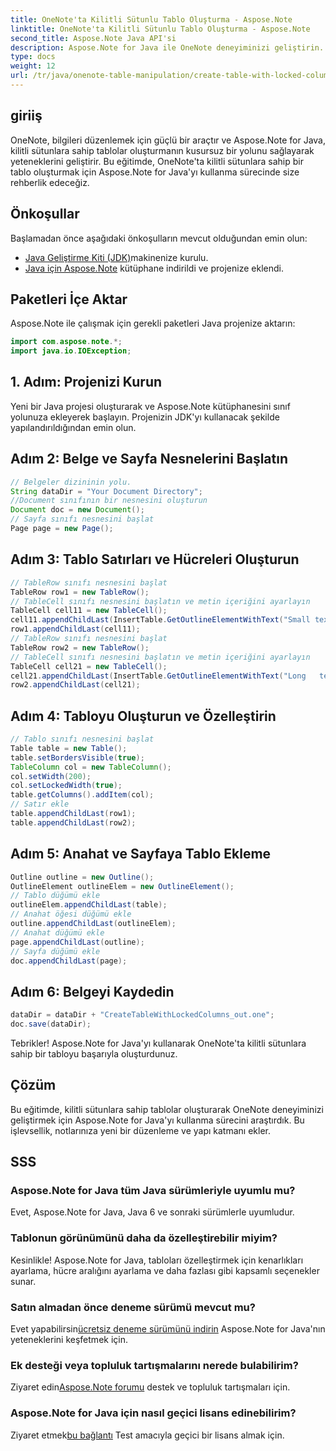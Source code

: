 ```yaml
---
title: OneNote'ta Kilitli Sütunlu Tablo Oluşturma - Aspose.Note
linktitle: OneNote'ta Kilitli Sütunlu Tablo Oluşturma - Aspose.Note
second_title: Aspose.Note Java API'si
description: Aspose.Note for Java ile OneNote deneyiminizi geliştirin. Adım adım kılavuzu kullanarak kilitli sütunlara sahip tablolar oluşturmayı öğrenin. Şimdi ücretsiz deneme sürümünü indirin!
type: docs
weight: 12
url: /tr/java/onenote-table-manipulation/create-table-with-locked-columns/
---
```

## giriiş
OneNote, bilgileri düzenlemek için güçlü bir araçtır ve Aspose.Note for Java, kilitli sütunlara sahip tablolar oluşturmanın kusursuz bir yolunu sağlayarak yeteneklerini geliştirir. Bu eğitimde, OneNote'ta kilitli sütunlara sahip bir tablo oluşturmak için Aspose.Note for Java'yı kullanma sürecinde size rehberlik edeceğiz.
## Önkoşullar
Başlamadan önce aşağıdaki önkoşulların mevcut olduğundan emin olun:
- [Java Geliştirme Kiti (JDK)](https://www.oracle.com/java/technologies/javase-downloads.html)makinenize kurulu.
- [Java için Aspose.Note](https://downloads.aspose.com/note/java) kütüphane indirildi ve projenize eklendi.
## Paketleri İçe Aktar
Aspose.Note ile çalışmak için gerekli paketleri Java projenize aktarın:
```java
import com.aspose.note.*;
import java.io.IOException;
```
## 1. Adım: Projenizi Kurun
Yeni bir Java projesi oluşturarak ve Aspose.Note kütüphanesini sınıf yolunuza ekleyerek başlayın. Projenizin JDK'yı kullanacak şekilde yapılandırıldığından emin olun.
## Adım 2: Belge ve Sayfa Nesnelerini Başlatın
```java
// Belgeler dizininin yolu.
String dataDir = "Your Document Directory";
//Document sınıfının bir nesnesini oluşturun
Document doc = new Document();
// Sayfa sınıfı nesnesini başlat
Page page = new Page();
```
## Adım 3: Tablo Satırları ve Hücreleri Oluşturun
```java
// TableRow sınıfı nesnesini başlat
TableRow row1 = new TableRow();
// TableCell sınıfı nesnesini başlatın ve metin içeriğini ayarlayın
TableCell cell11 = new TableCell();
cell11.appendChildLast(InsertTable.GetOutlineElementWithText("Small text"));
row1.appendChildLast(cell11);
// TableRow sınıfı nesnesini başlat
TableRow row2 = new TableRow();
// TableCell sınıfı nesnesini başlatın ve metin içeriğini ayarlayın
TableCell cell21 = new TableCell();
cell21.appendChildLast(InsertTable.GetOutlineElementWithText("Long   text    with    several   words and    spaces."));
row2.appendChildLast(cell21);
```
## Adım 4: Tabloyu Oluşturun ve Özelleştirin
```java
// Tablo sınıfı nesnesini başlat
Table table = new Table();
table.setBordersVisible(true);
TableColumn col = new TableColumn();
col.setWidth(200);
col.setLockedWidth(true);
table.getColumns().addItem(col);
// Satır ekle
table.appendChildLast(row1);
table.appendChildLast(row2);
```
## Adım 5: Anahat ve Sayfaya Tablo Ekleme
```java
Outline outline = new Outline();
OutlineElement outlineElem = new OutlineElement();
// Tablo düğümü ekle
outlineElem.appendChildLast(table);
// Anahat öğesi düğümü ekle
outline.appendChildLast(outlineElem);
// Anahat düğümü ekle
page.appendChildLast(outline);
// Sayfa düğümü ekle
doc.appendChildLast(page);
```
## Adım 6: Belgeyi Kaydedin
```java
dataDir = dataDir + "CreateTableWithLockedColumns_out.one";
doc.save(dataDir);
```
Tebrikler! Aspose.Note for Java'yı kullanarak OneNote'ta kilitli sütunlara sahip bir tabloyu başarıyla oluşturdunuz.
## Çözüm
Bu eğitimde, kilitli sütunlara sahip tablolar oluşturarak OneNote deneyiminizi geliştirmek için Aspose.Note for Java'yı kullanma sürecini araştırdık. Bu işlevsellik, notlarınıza yeni bir düzenleme ve yapı katmanı ekler.
## SSS
### Aspose.Note for Java tüm Java sürümleriyle uyumlu mu?
Evet, Aspose.Note for Java, Java 6 ve sonraki sürümlerle uyumludur.
### Tablonun görünümünü daha da özelleştirebilir miyim?
Kesinlikle! Aspose.Note for Java, tabloları özelleştirmek için kenarlıkları ayarlama, hücre aralığını ayarlama ve daha fazlası gibi kapsamlı seçenekler sunar.
### Satın almadan önce deneme sürümü mevcut mu?
 Evet yapabilirsin[ücretsiz deneme sürümünü indirin](https://releases.aspose.com/) Aspose.Note for Java'nın yeteneklerini keşfetmek için.
### Ek desteği veya topluluk tartışmalarını nerede bulabilirim?
 Ziyaret edin[Aspose.Note forumu](https://forum.aspose.com/c/note/28) destek ve topluluk tartışmaları için.
### Aspose.Note for Java için nasıl geçici lisans edinebilirim?
 Ziyaret etmek[bu bağlantı](https://purchase.aspose.com/temporary-license/) Test amacıyla geçici bir lisans almak için.
